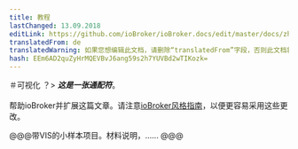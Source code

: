 ```yaml
---
title: 教程
lastChanged: 13.09.2018
editLink: https://github.com/ioBroker/ioBroker.docs/edit/master/docs/zh-cn/tutorial/viz.md
translatedFrom: de
translatedWarning: 如果您想编辑此文档，请删除“translatedFrom”字段，否则此文档将再次自动翻译
hash: EEm6AD2quZyHrMQEVBvJ6ang59s2h7YUVBd2wTIKozk=
---
```


＃可视化
？&gt; ***这是一张通配符***。 <br><br>帮助ioBroker并扩展这篇文章。请注意[ioBroker风格指南](community/styleguidedoc)，以便更容易采用这些更改。

@@@带VIS的小样本项目。材料说明，...... @@@